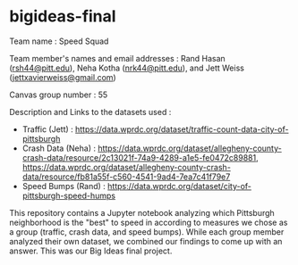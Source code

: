 # bigideas-final

Team name : Speed Squad

Team member's names and email addresses : Rand Hasan (rsh44@pitt.edu), Neha Kotha (nrk44@pitt.edu), and Jett Weiss (jettxavierweiss@gmail.com)

Canvas group number : 55

Description and Links to the datasets used :
  - Traffic (Jett) : https://data.wprdc.org/dataset/traffic-count-data-city-of-pittsburgh 
  - Crash Data (Neha) : https://data.wprdc.org/dataset/allegheny-county-crash-data/resource/2c13021f-74a9-4289-a1e5-fe0472c89881, https://data.wprdc.org/dataset/allegheny-county-crash-data/resource/fb81a55f-c560-4541-9ad4-7ea7c41f79e7
  - Speed Bumps (Rand) : https://data.wprdc.org/dataset/city-of-pittsburgh-speed-humps 

This repository contains a Jupyter notebook analyzing which Pittsburgh neighborhood is the "best" to speed in according to measures we chose as a group (traffic, crash data, and speed bumps).  While each group member analyzed their own dataset, we combined our findings to come up with an answer.  This was our Big Ideas final project. 
